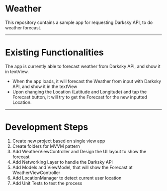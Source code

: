 Weather
======

This repository contains a sample app for requesting Darksky API, to do weather forecast.



---
# Existing Functionalities

The app is currently able to forecast weather  from Darksky API, and show it in textView.

* When the app loads, it will forecast the Weather from input with Darksky API, and show it in the textView
* Upon changing the Location (Latitude and Longitude) and tap the Forecast button, it will try to get the Forecast for the new inputted Location.

---
# Development Steps

1. Create new project based on single view app
2. Create folders for MVVM pattern
3. Add WeatherViewController and Design the UI layout to show the forecast
4. Add Networking Layer to handle the Darksky API
5. Add Models and ViewModel, that will show the Forecast at WeatherViewController
6. Add LocationManager to detect current user location
7. Add Unit Tests to test the process


